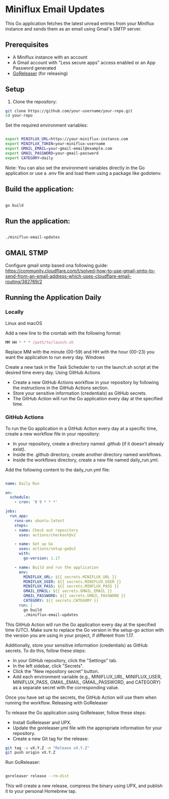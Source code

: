 # Miniflux Email Updates

This Go application fetches the latest unread entries from your Miniflux instance and sends them as an email using Gmail's SMTP server.

## Prerequisites

- A Miniflux instance with an account
- A Gmail account with "Less secure apps" access enabled or an App Password generated
- [GoReleaser](https://goreleaser.com/) (for releasing)

## Setup

1. Clone the repository:

```bash
git clone https://github.com/your-username/your-repo.git
cd your-repo
```

Set the required environment variables:

```bash

export MINIFLUX_URL=https://your-miniflux-instance.com
export MINIFLUX_TOKEN=your-miniflux-username
export GMAIL_EMAIL=your-gmail-email@example.com
export GMAIL_PASSWORD=your-gmail-password
export CATEGORY=daily
```
Note: You can also set the environment variables directly in the Go application or use a .env file and load them using a package like godotenv.

## Build the application:

```bash

go build
```
##  Run the application:

```bash

./miniflux-email-updates
```


## GMAIL STMP
Configure gmail smtp based ona following guide:
https://community.cloudflare.com/t/solved-how-to-use-gmail-smtp-to-send-from-an-email-address-which-uses-cloudflare-email-routing/382769/2

## Running the Application Daily
### Locally
Linux and macOS

Add a new line to the crontab with the following format:

```javascript
MM HH * * * /path/to/launch.sh
```
Replace MM with the minute (00-59) and HH with the hour (00-23) you want the application to run every day.
Windows

Create a new task in the Task Scheduler to run the launch.sh script at the desired time every day.
Using GitHub Actions

- Create a new GitHub Actions workflow in your repository by following the instructions in the GitHub Actions section.
- Store your sensitive information (credentials) as GitHub secrets.
- The GitHub Action will run the Go application every day at the specified time.

### GitHub Actions

To run the Go application in a GitHub Action every day at a specific time, create a new workflow file in your repository:

- In your repository, create a directory named .github (if it doesn't already exist).
- Inside the .github directory, create another directory named workflows.
- Inside the workflows directory, create a new file named daily_run.yml.

Add the following content to the daily_run.yml file:

```yaml

name: Daily Run

on:
  schedule:
    - cron: '0 9 * * *'

jobs:
  run_app:
    runs-on: ubuntu-latest
    steps:
    - name: Check out repository
      uses: actions/checkout@v2

    - name: Set up Go
      uses: actions/setup-go@v2
      with:
        go-version: 1.17

    - name: Build and run the application
      env:
        MINIFLUX_URL: ${{ secrets.MINIFLUX_URL }}
        MINIFLUX_USER: ${{ secrets.MINIFLUX_USER }}
        MINIFLUX_PASS: ${{ secrets.MINFLUX_PASS }}
        GMAIL_EMAIL: ${{ secrets.GMAIL_EMAIL }}
        GMAIL_PASSWORD: ${{ secrets.GMAIL_PASSWORD }}
        CATEGORY: ${{ secrets.CATEGORY }}
      run: |
        go build
        ./miniflux-email-updates
```

This GitHub Action will run the Go application every day at the specified time (UTC). Make sure to replace the Go version in the setup-go action with the version you are using in your project, if different from 1.17.

Additionally, store your sensitive information (credentials) as GitHub secrets. To do this, follow these steps:

- In your GitHub repository, click the "Settings" tab.
- In the left sidebar, click "Secrets".
- Click the "New repository secret" button.
- Add each environment variable (e.g., MINIFLUX_URL, MINIFLUX_USER, MINIFLUX_PASS, GMAIL_EMAIL, GMAIL_PASSWORD, and CATEGORY) as a separate secret with the corresponding value.

Once you have set up the secrets, the GitHub Action will use them when running the workflow.
Releasing with GoReleaser

To release the Go application using GoReleaser, follow these steps:

- Install GoReleaser and UPX.
- Update the goreleaser.yml file with the appropriate information for your repository.
- Create a new Git tag for the release:

```bash
git tag -a vX.Y.Z -m "Release vX.Y.Z"
git push origin vX.Y.Z
```

Run GoReleaser:

```bash

goreleaser release --rm-dist
```
This will create a new release, compress the binary using UPX, and publish it to your personal Homebrew tap.
